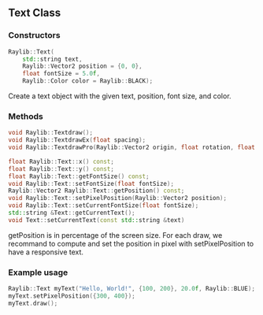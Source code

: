 ## Text Class

### Constructors

```cpp
Raylib::Text(
    std::string text,
    Raylib::Vector2 position = {0, 0},
    float fontSize = 5.0f,
    Raylib::Color color = Raylib::BLACK);
```

Create a text object with the given text, position, font size, and color.

### Methods

```cpp
void Raylib::Textdraw();
void Raylib::TextdrawEx(float spacing);
void Raylib::TextdrawPro(Raylib::Vector2 origin, float rotation, float spacing);

float Raylib::Text::x() const;
float Raylib::Text::y() const;
float Raylib::Text::getFontSize() const;
void Raylib::Text::setFontSize(float fontSize);
Raylib::Vector2 Raylib::Text::getPosition() const;
void Raylib::Text::setPixelPosition(Raylib::Vector2 position);
void Raylib::Text::setCurrentFontSize(float fontSize);
std::string &Text::getCurrentText();
void Text::setCurrentText(const std::string &text)
```

getPosition is in percentage of the screen size. For each draw, we recommand to compute and set the position in pixel with setPixelPosition to have a responsive text.

### Example usage

```cpp
Raylib::Text myText("Hello, World!", {100, 200}, 20.0f, Raylib::BLUE);
myText.setPixelPosition({300, 400});
myText.draw();
```
